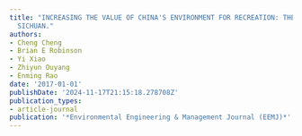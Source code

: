 ```yaml
---
title: "INCREASING THE VALUE OF CHINA'S ENVIRONMENT FOR RECREATION: THE CASE OF JIUZHAIGOU,
  SICHUAN."
authors:
- Cheng Cheng
- Brian E Robinson
- Yi Xiao
- Zhiyun Ouyang
- Enming Rao
date: '2017-01-01'
publishDate: '2024-11-17T21:15:18.278708Z'
publication_types:
- article-journal
publication: '*Environmental Engineering & Management Journal (EEMJ)*'
---
```

